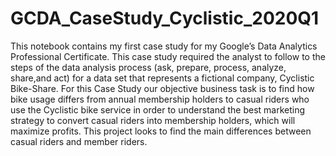 # GCDA_CaseStudy_Cyclistic_2020Q1
This notebook contains my first case study for my Google’s Data Analytics Professional Certificate. This case study required the analyst to follow to the steps of the data analysis process (ask, prepare, process, analyze, share,and act) for a data set that represents a fictional company, Cyclistic Bike-Share. 
For this Case Study our objective business task is to find how bike usage differs from annual membership holders to casual riders who use the Cyclistic bike service in order to understand the best marketing strategy to convert casual riders into membership holders, which will maximize profits. This project looks to find the main differences between casual riders and member riders.
